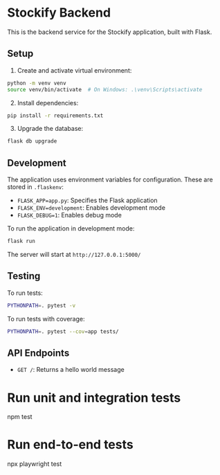 # Stockify Backend

This is the backend service for the Stockify application, built with Flask.

## Setup

1. Create and activate virtual environment:
```bash
python -m venv venv
source venv/bin/activate  # On Windows: .\venv\Scripts\activate
```

2. Install dependencies:
```bash
pip install -r requirements.txt
```

3. Upgrade the database:
```bash
flask db upgrade
```

## Development

The application uses environment variables for configuration. These are stored in `.flaskenv`:

- `FLASK_APP=app.py`: Specifies the Flask application
- `FLASK_ENV=development`: Enables development mode
- `FLASK_DEBUG=1`: Enables debug mode

To run the application in development mode:

```bash
flask run
```

The server will start at `http://127.0.0.1:5000/`

## Testing

To run tests:

```bash
PYTHONPATH=. pytest -v
```

To run tests with coverage:

```bash
PYTHONPATH=. pytest --cov=app tests/
```

## API Endpoints

- `GET /`: Returns a hello world message 

# Run unit and integration tests
npm test

# Run end-to-end tests
npx playwright test 